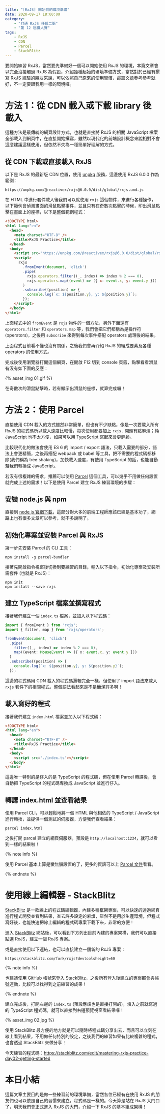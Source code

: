 ```yaml
---
title: "[RxJS] 開始前的環境準備"
date: 2020-09-17 18:00:00
category:
	- "打通 RxJS 任督二脈"
	- "第 12 屆鐵人賽"
tags:
	- RxJS
	- CDN
	- Parcel
	- StackBlitz
---
```


要開始練習 RxJS，當然要先準備好一個可以開始使用 RxJS 的環境，本篇文章會以完全沒接觸過 RxJS 為假設，介紹幾種起始的環境準備方式，當然對於已經有撰寫 RxJS 經驗的朋友來說，可以依照自己原來的使用習慣，這篇文章參考參考就好，不一定要跟我用一樣的環境囉。

<!-- more -->

# 方法 1：從 CDN 載入或下載 library 後載入

這種方法是最傳統的網頁設計方式，也就是直接將 RxJS 的相關 JavaScript 檔案全部載入到網頁中，在直接開始撰寫，雖然以現代化的前端設計概念來說相對不會這麼建議這樣使用，但依然不失為一種簡單好理解的方式。

## 從 CDN 下載或直接載入 RxJS

以下是 RxJS 的最新版 CDN 位置，使用 [unpkg](https://unpkg.com/) 服務，這邊使用 RxJS 6.0.0 作為範例：

```
https://unpkg.com/@reactivex/rxjs@6.0.0/dist/global/rxjs.umd.js
```

在 HTML 中進行套件載入後我們可以就使用 `rxjs` 這個物件，來進行各種操作，以下範例會偵測畫面的滑鼠點擊事件，並且只有在奇數次點擊的時候，印出滑鼠點擊在畫面上的座標，以下是整個範例程式：

```html
<!DOCTYPE html>
<html lang="en">
  <head>
    <meta charset="UTF-8" />
    <title>RxJS Practice</title>
  </head>
  <body>
    <script src="https://unpkg.com/@reactivex/rxjs@6.0.0/dist/global/rxjs.umd.js"></script>
    <script>
      rxjs
        .fromEvent(document, 'click')
        .pipe(
          rxjs.operators.filter((_, index) => index % 2 === 0),
          rxjs.operators.map((event) => ({ x: event.x, y: event.y }))
        )
        .subscribe((position) => {
          console.log(`x: ${position.y}, y: ${position.y}`);
        });
    </script>
  </body>
</html>
```

上面程式中的 `fromEvent` 是 `rxjs` 物件的一個方法，另外下面還有 `operators.filter` 和 `operators.map` 等，我們會把它們都稱為是操作符 (operators)，之後用 `subscribe` 來得到每次事件搭配 operators 處理後的結果。

上面程式目前看不懂也沒有關係，之後我們會再介紹 RxJS 的組成要素及各種 operators 的使用方式。

完成後使用瀏覽器打開這個網頁，在開啟 F12 切到 console 頁籤，點擊看看滑鼠有沒有如下圖的反應：

{% asset_img 01.gif %}

在奇數次的滑鼠點擊時，若有顯示出滑鼠的座標，就算完成囉！

# 方法 2：使用 Parcel

直接使用 CDN 載入的方式雖然非常簡單，但也有不少缺點，像是一次要載入所有 RxJS 的程式碼所以載入速度比較慢，每次使用都要加上 `rxjs.` 開頭有點麻煩；純 JavaScript 也不太方便，如果可以用 TypeScript 寫起來會更輕鬆。

比較現代化的做法會使用 ES 6 的 import / export 語法，只載入需要的部分，語法上會更精簡，之後再搭配 webpack 或 babel 等工具，把不需要的程式碼都移除(我們稱為 tree shaking)，加快載入速度，有使用 TypeScript 的話，也能自動幫我們轉換成 JavaScript。

若沒有很複雜的需求，推薦可以使用 [Parcel](https://parceljs.org/) 這個工具，可以幾乎不用做任何設置就完成上述的需求！以下是使用 Parcel 建立 RxJS 練習環境的步驟：

## 安裝 node.js 與 npm

直接到 [node.js 官網下載](https://nodejs.org/en/)，這部分對大多的前端工程師應該已經是基本功了，網路上也有很多文章可以參考，就不多說明了。

## 初始化專案並安裝 Parcel 與 RxJS

第一步先安裝 Parcel 的 CLI 工具：

```shell
npm install -g parcel-bundler
```

接著先開啟指令視窗後切換到要練習的目錄，輸入以下指令，初始化專案及安裝所需套件 (也就是 RxJS)：

```shell
npm init
npm install --save rxjs
```

## 建立 TypeScript 檔案並撰寫程式

接著我們建立一個 `index.ts` 檔案，並加入以下程式碼：

```typescript
import { fromEvent } from 'rxjs';
import { filter, map } from 'rxjs/operators';

fromEvent(document, 'click')
  .pipe(
    filter((_, index) => index % 2 === 0),
    map((event: MouseEvent) => ({ x: event.x, y: event.y }))
  )
  .subscribe((position) => {
    console.log(`x: ${position.y}, y: ${position.y}`);
  });
```

這邊的程式碼用 CDN 載入的程式碼邏輯完全一樣，但使用了 import 語法來載入 `rxjs` 套件下的相關程式，整個語法看起來是不是簡潔許多啊！

## 載入寫好的程式

接著我們建立 `index.html` 檔案並加入以下程式碼：

```html
<!DOCTYPE html>
<html lang="en">
  <head>
    <meta charset="UTF-8" />
    <title>RxJS Practice</title>
  </head>
  <body>
    <script src="./index.ts"></script>
  </body>
</html>
```

這邊唯一特別的是仔入的是 TypeScript 的程式碼，但在使用 Parcel 轉譯後，會自動把 TypeScript 的程式碼專換成  JavaScript 並進行仔入。

## 轉譯 index.html 並查看結果

使用 Parcel CLI，可以輕鬆地將一個 HTML 與他相依的 TypeScript / JavaScript 進行轉換，並提供一個測試的伺服器，方便我們查看結果：

```shell
parcel index.html
```

之後打開 parcel 建立的網頁伺服器，預設是 `http://localhost:1234`，就可以看到一樣的結果啦！

{% note info %}

使用 Parcel 基本上算是蠻無腦設置的了，更多的資訊可以上 [Parcel 文件](https://parceljs.org/getting_started.html)看看。

{% endnote %}

# 使用線上編輯器 - StackBlitz

[StackBlitz](https://stackblitz.com/) 是一款線上的程式碼編輯器，內建多種框架專案，可以快速的透過網頁進行程式開發並看到結果，省去許多設定的麻煩，雖然不是用於生產環境，但程式寫好後，也能快速把線上編輯的程式碼專案下載下來，非常的方便！

進入 [StackBlitz](https://stackblitz.com/) 網站後，可以看到下方列出目前內建的專案架構，我們可以直接點選 RxJS，建立一個 RxJS 專案。

或是直接使用以下連結，也可以直接建立一個新的 RxJS 專案：

```
https://stackblitz.com/fork/rxjs?devtoolsheight=60
```

{% note info %}

也建議使用 GitHub 帳號來登入 StackBlitz，之後所有登入後建立的專案都會與帳號連動，比較可以找得到之前練習的成果！

{% endnote %}

建立完成後，打開左邊的 `index.ts` (預設應該也是直接打開的)，填入之前就寫過的 TypeScript 程式碼，就可以直接到右邊預覽視窗看結果囉！

{% asset_img 02.jpg %}

使用 StackBlitz 最方便的地方就是可以隨時將程式碼分享出去，而且可以立刻在線上看到結果，不用做任何特別的設定，之後我們的練習如果有比較複雜的程式，也會透過 StackBlitz 來做分享！

今天練習的程式碼：https://stackblitz.com/edit/mastering-rxjs-practice-day02-getting-started

# 本日小結

這篇文章主要目的是做一些練習前的環境準備，當然各位已經有在使用 RxJS 的朋友們也可以依照自己的習慣來建立，程式碼是一樣的。今天算是站在 RxJS 大門口了，明天我們會正式進入 RxJS 的大門，介紹一下 RxJS 的基本組成架構！
